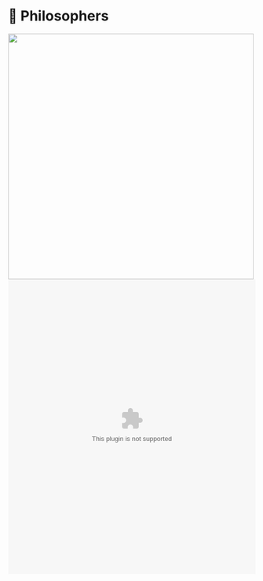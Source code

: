 <h1>🍝 Philosophers</h1> 
<img src="https://miro.medium.com/v2/resize:fit:1024/1*DtK0rrmoaVKUt07bJ1z9bg.png" width="500" height="500"/>
<embed src="https://cdn.intra.42.fr/pdf/pdf/162618/en.subject.pdf" type="https://cdn.intra.42.fr/pdf/pdf/162618/en.subject.pdf" width="100%" height="600px" />


